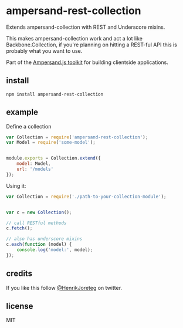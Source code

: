 # ampersand-rest-collection

Extends ampersand-collection with REST and Underscore mixins.

This makes ampersand-collection work and act a lot like Backbone.Collection, if you're planning on hitting a REST-ful API this is probably what you want to use.

<!-- starthide -->
Part of the [Ampersand.js toolkit](http://ampersandjs.com) for building clientside applications.
<!-- endhide -->

## install

```
npm install ampersand-rest-collection
```

## example

Define a collection

```javascript
var Collection = require('ampersand-rest-collection');
var Model = require('some-model');


module.exports = Collection.extend({
    model: Model,
    url: '/models'
});
```

Using it:

```javascript
var Collection = require('./path-to-your-collection-module');


var c = new Collection();

// call RESTful methods
c.fetch();

// also has underscore mixins
c.each(function (model) {
    console.log('model:', model);
});
```

<!-- starthide -->
## credits

If you like this follow [@HenrikJoreteg](http://twitter.com/henrikjoreteg) on twitter.

## license

MIT

<!-- endhide -->
